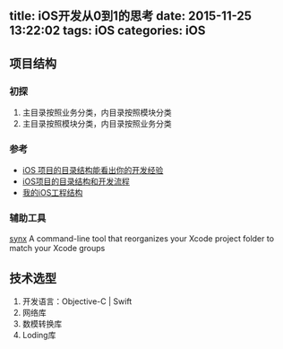 title: iOS开发从0到1的思考
date: 2015-11-25 13:22:02
tags: iOS
categories: iOS
---

## 项目结构
### 初探
  1. 主目录按照业务分类，内目录按照模块分类
  2. 主目录按照模块分类，内目录按照业务分类
  

### 参考
* [iOS 项目的目录结构能看出你的开发经验](http://www.jianshu.com/p/77a948bcbc38)
* [iOS项目的目录结构和开发流程](http://limboy.me/ios/2013/09/23/build-ios-application.html)
* [我的iOS工程结构](http://ryantang.me/blog/2014/08/03/ios-prj-structure/)


<!--more-->

### 辅助工具
[synx](https://github.com/venmo/synx)
A command-line tool that reorganizes your Xcode project folder to match your Xcode groups 

## 技术选型
1. 开发语言：Objective-C | Swift
2. 网络库
3. 数模转换库
4. Loding库
